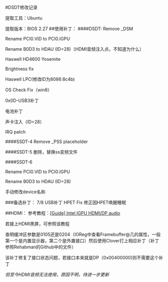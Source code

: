 #DSDT修改记录

提取工具：Ubuntu

提取版本：BIOS 2.27
##使用补丁：
####DSDT:
Remove _DSM

Rename PCI0.VID to PCI0.IGPU

Rename B0D3 to HDAU  (ID=28)（HDMI音频注入点，不知道为什么）

Haswell HD4600 Yosemite

Brightness fix 

Haswell LPC(修改ID为8086:8c4b)

OS Check Fix（win8）

0x0D-USB3补丁

电池补丁

声卡注入（ID=28）

IRQ patch

####SSDT-4
Remove _PSS placeholder

####SSDT-5
删除，替换ss变频文件

####SSDT-6

Rename PCI0.VID to PCI0.IGPU

Rename B0D3 to HDAU  (ID=28)

手动修改device名称

###备选补丁：
7/8 USB补丁
HPET Fix 修正因HPET唤醒睡眠

##HDMI：
参考教程：[\[Guide\] Intel IGPU HDMI/DP audio](https://www.tonymacx86.com/threads/guide-intel-igpu-hdmi-dp-audio-sandy-ivy-haswell-broadwell-skylake.189495/)

若接上HDMI黑屏，可参照该教程

查明缓冲区参数是0105还是0204（IOReg中查看Framebuffer@几的属性，一般第一个是内置显示器，第二个是外置接口）然后使用Clover打上相应补丁（补丁参照Rehabman的Github中的文件）

该补丁修复了接口状态问题，若接口本来就是DP（0x00400000)则不需要这个补丁

*但至今HDMI音频无法使用，原因不明，待进一步更新*
